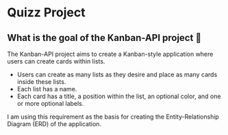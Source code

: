 # Quizz Project

## What is the goal of the Kanban-API project :thinking:

The Kanban-API project aims to create a Kanban-style application where users can create cards within lists.

- Users can create as many lists as they desire and place as many cards inside these lists.
- Each list has a name.
- Each card has a title, a position within the list, an optional color, and one or more optional labels.

I am using this requirement as the basis for creating the Entity-Relationship Diagram (ERD) of the application.